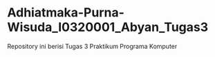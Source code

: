# Adhiatmaka-Purna-Wisuda_I0320001_Abyan_Tugas3
Repository ini berisi Tugas 3 Praktikum Programa Komputer
